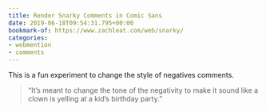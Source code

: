 ```yaml
---
title: Render Snarky Comments in Comic Sans
date: 2019-06-18T09:54:31.795+00:00
bookmark-of: https://www.zachleat.com/web/snarky/
categories:
- webmention
- comments
---
```

This is a fun experiment to change the style of negatives comments.

> “It’s meant to change the tone of the negativity to make it sound like a clown is yelling at a kid’s birthday party.”
